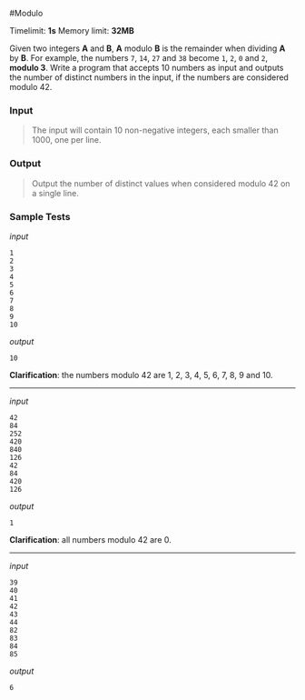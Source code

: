 #Modulo

Timelimit: **1s** Memory limit: **32MB**

Given two integers **A** and **B**, **A** modulo **B** is the remainder when dividing **A** by **B**. For example, the 
numbers `7`, `14`, `27` and `38` become `1`, `2`, `0` and `2`, **modulo 3**. Write a program that accepts 10 numbers 
as input and outputs the number of distinct numbers in the input, if the numbers are considered modulo 42.

### Input
> The input will contain 10 non-negative integers, each smaller than 1000, one per line.

### Output
> Output the number of distinct values when considered modulo 42 on a single line.

### Sample Tests
_input_

```
1  
2  
3  
4  
5  
6  
7  
8  
9  
10 
```

_output_
```
10
```

**Clarification**: the numbers modulo 42 are 1, 2, 3, 4, 5, 6, 7, 8, 9 and 10.

---


_input_

```
42 
84 
252
420
840
126
42 
84 
420
126
```

_output_
```
1
```

**Clarification**: all numbers modulo 42 are 0.

---

_input_

```
39
40
41
42
43
44
82
83
84
85
```

_output_
```
6
```